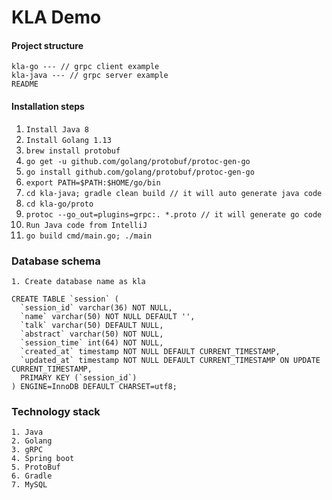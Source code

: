 # KLA Demo

#### Project structure
```aidl
kla-go --- // grpc client example
kla-java --- // grpc server example
README
```

#### Installation steps
1. `Install Java 8`
2. `Install Golang 1.13`
3. `brew install protobuf`
4. `go get -u github.com/golang/protobuf/protoc-gen-go`
5. `go install github.com/golang/protobuf/protoc-gen-go`
6. `export PATH=$PATH:$HOME/go/bin`
7. `cd kla-java; gradle clean build // it will auto generate java code`
8. `cd kla-go/proto`
9. `protoc --go_out=plugins=grpc:. *.proto // it will generate go code`
10. `Run Java code from IntelliJ`
11. `go build cmd/main.go; ./main`

### Database schema
`1. Create database name as kla`
```aidl
CREATE TABLE `session` (
  `session_id` varchar(36) NOT NULL,
  `name` varchar(50) NOT NULL DEFAULT '',
  `talk` varchar(50) DEFAULT NULL,
  `abstract` varchar(50) NOT NULL,
  `session_time` int(64) NOT NULL,
  `created_at` timestamp NOT NULL DEFAULT CURRENT_TIMESTAMP,
  `updated_at` timestamp NOT NULL DEFAULT CURRENT_TIMESTAMP ON UPDATE CURRENT_TIMESTAMP,
  PRIMARY KEY (`session_id`)
) ENGINE=InnoDB DEFAULT CHARSET=utf8;
```

### Technology stack
```aidl
1. Java
2. Golang
3. gRPC
4. Spring boot
5. ProtoBuf
6. Gradle
7. MySQL 
```

